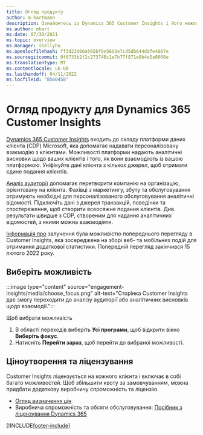 ```yaml
---
title: Огляд продукту
author: m-hartmann
description: Ознайомтесь із Dynamics 365 Customer Insights і його можливостями.
ms.author: mhart
ms.date: 07/30/2021
ms.topic: overview
ms.manager: shellyha
ms.openlocfilehash: ff3d23d00a565bf9e5693e7cd5db644ddfe4887e
ms.sourcegitcommit: 9f6733b2f2c273748c1e7b77f871e9b4e5a8666e
ms.translationtype: MT
ms.contentlocale: uk-UA
ms.lasthandoff: 04/11/2022
ms.locfileid: "8560458"
---
```

# <a name="product-overview-for-dynamics-365-customer-insights"></a>Огляд продукту для Dynamics 365 Customer Insights

[Dynamics 365 Customer Insights](https://dynamics.microsoft.com/ai/customer-insights/) входить до складу платформи даних клієнта (CDP) Microsoft, яка допомагає надавати персоналізовану взаємодію з клієнтами. Можливості платформи надають аналітичні висновки щодо ваших клієнтів і того, як вони взаємодіють із вашою платформою. Уніфікуйте дані клієнта з кількох джерел, щоб отримати єдине подання клієнтів.

[Аналіз аудиторії](audience-insights/overview.md) допомагає перетворити компанію на організацію, орієнтовану на клієнта. Фахівці з маркетингу, збуту та обслуговування отримують необхідні для персоналізованого обслуговування аналітичні відомості. Підключіть дані з джерел транзакцій, поведінки та спостереження, щоб створити всеосяжне подання клієнтів. Див. результати швидше з CDP, створеним для надання аналітичних відомостей, з якими можна взаємодіяти. 

[Інформація про](engagement-insights/overview.md) залучення була можливістю попереднього перегляду в Customer Insights, яка зосереджена на зборі веб- та мобільних подій для отримання додаткової статистики. Попередній перегляд закінчився 15 лютого 2022 року.
 
## <a name="choose-a-capability"></a>Виберіть можливість

:::image type="content" source="engagement-insights/media/choose_focus.png" alt-text="Сторінка Customer Insights дає змогу переходити до аналізу аудиторії або аналітичних висновків щодо взаємодії.":::

Щоб вибрати можливість

1. В області переходів виберіть **Усі програми**, щоб відкрити вікно **Виберіть фокус**.
1. Натисніть **Перейти зараз**, щоб перейти до вибраної можливості.

## <a name="pricing-and-licensing"></a>Ціноутворення та ліцензування

Customer Insights ліцензується на кожного клієнта і включає в собі багато можливостей. Щоб збільшити квоту за замовчуванням, можна придбати додаткову виробничу спроможність та ліцензію. 
- [Огляд визначення цін](https://dynamics.microsoft.com/ai/customer-insights/pricing/)
- Виробнича спроможність та обсяги обслуговування: [Посібник з ліцензування Dynamics 365](https://go.microsoft.com/fwlink/?LinkId=866544)

[!INCLUDE[footer-include](includes/footer-banner.md)]
